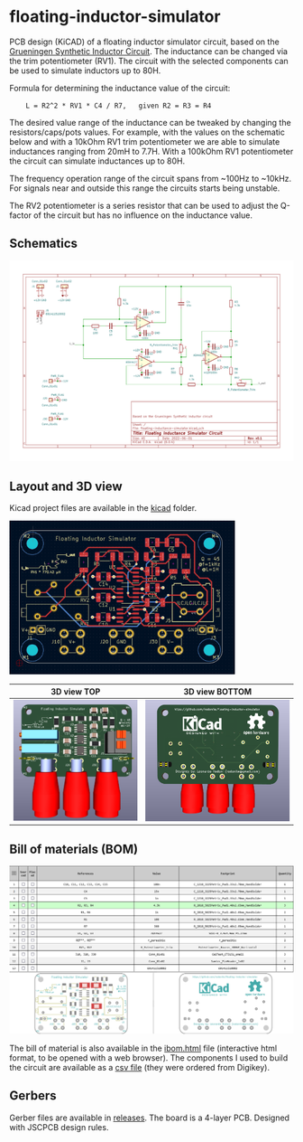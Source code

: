 # floating-inductor-simulator
PCB design (KiCAD) of a floating inductor simulator circuit, based on the [Grueningen Synthetic Inductor Circuit](https://ieeexplore.ieee.org/document/1457733). The inductance can be changed via the trim potentiometer (RV1). The circuit with the selected components can be used to simulate inductors up to 80H. 

Formula for determining the inductance value of the circuit:

        L = R2^2 * RV1 * C4 / R7,   given R2 = R3 = R4

The desired value range of the inductance can be tweaked by changing the resistors/caps/pots values. For example, with the values on the schematic below and with a 10kOhm RV1 trim potentiometer we are able to simulate inductances ranging from 20mH to 7.7H. With a 100kOhm RV1 potentiometer the circuit can simulate inductances up to 80H.

The frequency operation range of the circuit spans from ~100Hz to ~10kHz. For signals near and outside this range the circuits starts being unstable.

The RV2 potentiometer is a series resistor that can be used to adjust the Q-factor of the circuit but has no influence on the inductance value.

## Schematics
![Alt text](./images/schematics.svg)

## Layout and 3D view

Kicad project files are available in the [kicad](./kicad) folder.

<img src="./images/layout.png" width="400" />

3D view TOP                |  3D view BOTTOM
:-------------------------:|:-------------------------:
![](./images/3d_top.png)  |  ![](./images/3d_bottom.png)

## Bill of materials (BOM)
![Alt text](./images/bom.png)

The bill of material is also available in the [ibom.html](https://raw.githubusercontent.com/rodonile/floating-inductor-simulator/main/ibom.html) file (interactive html format, to be opened with a web browser). The components I used to build the circuit are available as a [csv file](components-digikey.csv) (they were ordered from Digikey).

## Gerbers
Gerber files are available in [releases](https://github.com/rodonile/floating-inductor-simulator/releases). The board is a 4-layer PCB. Designed with JSCPCB design rules. 
